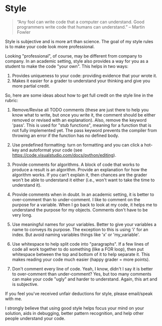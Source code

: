 # Style

> “Any fool can write code that a computer can understand. Good programmers write code that humans can understand.” – Martin Fowler


Style is subjective and is more art than science. The goal of my style rules is to make your code look more professional.

Looking "professional", of course, may be different from company to company. In an academic setting, style also provides
a way for you as a student to make the code "your own". This helps in two ways:

1. Provides uniqueness to your code: providing evidence that your wrote it.
2. Makes it easier for a grader to understand your thinking and give you more partial credit.

So, here are some ideas about how to get full credit on the style line in the rubric:

1. Remove/Revise all TODO comments (these are just there to help you know what to write, but once you write it, 
   the comment should be either removed or revised with an explanation). Also, remove the keyword 'pass'. This is used for "stub functions", meaning for a function that is not fully implemented yet. The pass keyword prevents the 
   compiler from throwing an error if the function has no defined body.

2. Use predefined formatting: turn on formatting and you can click a hot-key and autoformat your code
   (see https://code.visualstudio.com/docs/python/editing).

3. Provide comments for algorithms. A block of code that works to produce a result is an algorithm. 
   Provide an explanation for how the algorithm works. If you can't explain it, then chances are the grader won't be 
   able to understand it either (i.e., won't want to take the time to understand it).
   
4. Provide comments when in doubt. In an academic setting, it is better to over-comment than to under-comment. 
   I like to comment on the purpose for a variable. When I go back to look at my code, it helps me to understand
   the purpose for my objects. Comments don't have to be very long.
   
5. Use meaningful names for your variables. Better to give your variables a name to conveys its purpose. The exception
   to this is using 'i' for an index. But avoid naming variables things like 'x' or 'my_variable'.

6. Use whitespace to help split code into "paragraphs". If a few lines of code all work together to do something (like
   a FOR loop), then put whitespace between the top and bottom of it to help separate it. This makes reading
   your code much easier (happy grader = more points).

7. Don't comment every line of code. Yeah, I know, didn't I say it is better to over-comment than under-comment? 
   Yes, but too many comments can make your code "ugly" and harder to understand. Again, this art and is subjective.
   
If you feel you've received unfair deductions for style, please email/speak with me. 

I strongly believe that using good style helps focus your mind on your solution, aids in debugging, better pattern
recognition, and help other people understand your code.
